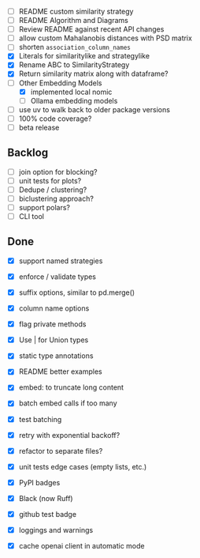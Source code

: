 - [ ] README custom similarity strategy
- [ ] README Algorithm  and Diagrams
- [ ] Review README against recent API changes
- [ ] allow custom Mahalanobis distances with PSD matrix
- [ ] shorten `association_column_names`
- [X] Literals for similaritylike and strategylike
- [X] Rename ABC to SimilarityStrategy
- [X] Return similarity matrix along with dataframe?
- [ ] Other Embedding Models
    - [X] implemented local nomic
    - [ ] Ollama embedding models
- [ ] use uv to walk back to older package versions
- [ ] 100% code coverage?
- [ ] beta release

Backlog
-------

- [ ] join option for blocking?
- [ ] unit tests for plots?
- [ ] Dedupe / clustering?
- [ ] biclustering approach?
- [ ] support polars?
- [ ] CLI tool

Done
----

- [X] support named strategies
- [X] enforce / validate types
- [X] suffix options, similar to pd.merge()
- [X] column name options
- [X] flag private methods
- [X] Use | for Union types

- [X] static type annotations
- [X] README better examples
- [X] embed: to truncate long content
- [X] batch embed calls if too many
- [X] test batching
- [X] retry with exponential backoff?
- [X] refactor to separate files?
- [X] unit tests edge cases (empty lists, etc.)
- [x] PyPI badges
- [X] Black (now Ruff)
- [X] github test badge
- [X] loggings and warnings
- [X] cache openai client in automatic mode
